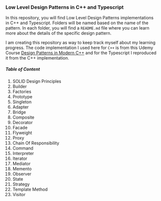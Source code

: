 ### Low Level Design Patterns in C++ and Typescript

In this repository, you will find Low Level Design Patterns implementations in C++ and Typescript. Folders will be named based on the name of the pattern. In each folder, you will find a `README.md` file where you can learn more about the details of the specific design pattern.

I am creating this repository as way to keep track myself about my learning progress. The code implementation I used here for `C++` is from this Udemy Course [Design Patterns in Modern C++](https://www.udemy.com/course/patterns-cplusplus/?couponCode=NVDIN35) and for the Typescript I reproduced it from the C++ implementation.

##### Table of Content

1. SOLID Design Principles
2. Builder
3. Factories
4. Prototype
5. Singleton
6. Adapter
7. Bridge
8. Composite
9. Decorator
10. Facade
11. Flyweight
12. Proxy
13. Chain Of Responsibility
14. Command
15. Interpreter
16. Iterator
17. Mediator
18. Memento
19. Observer
20. State
21. Strategy
22. Template Method
23. Visitor
